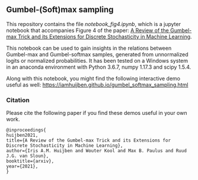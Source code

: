 ## Gumbel-(Soft)max sampling

This repository contains the file _notebook_fig4.ipynb_, which is a jupyter notebook that accompanies Figure 4 of the paper: 
[A Review of the Gumbel-max Trick and its Extensions for Discrete Stochasticity in Machine Learning](https://arxiv.org/abs/2110.01515).

This notebook can be used to gain insights in the relations between Gumbel-max and Gumbel-softmax samples, generated from unnormalized logits or normalized probabilities.
It has been tested on a Windows system in an anaconda environment with Python 3.6.7, numpy 1.17.3 and scipy 1.5.4.

Along with this notebook, you might find the following interactive demo useful as well: https://iamhuijben.github.io/gumbel_softmax_sampling.html

### Citation

Please cite the following paper if you find these demos useful in your own work. 

```
@inproceedings{
huijben2021,
title={A Review of the Gumbel-max Trick and its Extensions for Discrete Stochasticity in Machine Learning},
author={Iris A.M. Huijben and Wouter Kool and Max B. Paulus and Ruud J.G. van Sloun},
booktitle={arxiv},
year={2021},
}
```
